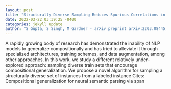 ```yaml
--- 
layout: post 
title: "Structurally Diverse Sampling Reduces Spurious Correlations in Semantic Parsing Datasets" 
date: 2022-03-22 03:39:25 -0400 
categories: jekyll update 
author: "S Gupta, S Singh, M Gardner - arXiv preprint arXiv:2203.08445, 2022" 
--- 
```

A rapidly growing body of research has demonstrated the inability of NLP models to generalize compositionally and has tried to alleviate it through specialized architectures, training schemes, and data augmentation, among other approaches. In this work, we study a different relatively under-explored approach: sampling diverse train sets that encourage compositional generalization. We propose a novel algorithm for sampling a structurally diverse set of instances from a labeled instance Cites: Compositional generalization for neural semantic parsing via span